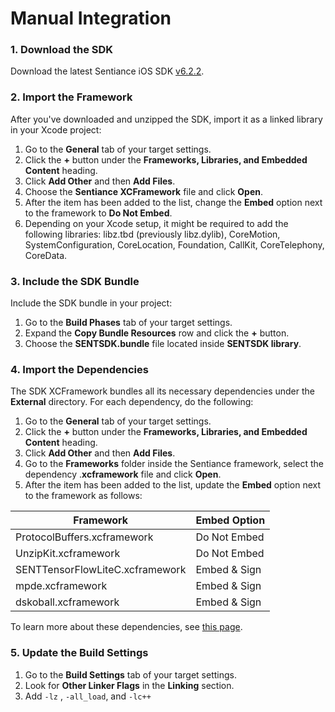 # Manual Integration

### 1. Download the SDK

Download the latest Sentiance iOS SDK [v6.2.2](https://sentiance-u1-sdk-downloads.s3-eu-west-1.amazonaws.com/ios/frameworks/SENTSDK/6.2.2/SENTSDK-6.2.2.xcframework.zip).

### 2. Import the Framework <a href="#manual-integration-step-2" id="manual-integration-step-2"></a>

After you've downloaded and unzipped the SDK, import it as a linked library in your Xcode project:

1. Go to the **General** tab of your target settings.
2. Click the **+** button under the **Frameworks, Libraries, and Embedded Content** heading.
3. Click **Add Other** and then **Add Files**.
4. Choose the **Sentiance XCFramework** file and click **Open**.
5. After the item has been added to the list, change the **Embed** option next to the framework to **Do Not Embed**.
6. Depending on your Xcode setup, it might be required to add the following libraries: libz.tbd (previously libz.dylib), CoreMotion, SystemConfiguration, CoreLocation, Foundation, CallKit, CoreTelephony, CoreData.

### 3. Include the SDK Bundle <a href="#manual-integration-step-3" id="manual-integration-step-3"></a>

Include the SDK bundle in your project:

1. Go to the **Build Phases** tab of your target settings.
2. Expand the **Copy Bundle Resources** row and click the **+** button.
3. Choose the **SENTSDK.bundle** file located inside **SENTSDK library**.

### **4. Import the Dependencies**

The SDK XCFramework bundles all its necessary dependencies under the **External** directory. For each dependency, do the following:

1. Go to the **General** tab of your target settings.
2. Click the **+** button under the **Frameworks, Libraries, and Embedded Content** heading.
3. Click **Add Other** and then **Add Files**.
4. Go to the **Frameworks** folder inside the Sentiance framework, select the dependency .**xcframework** file and click **Open**.
5. After the item has been added to the list, update the **Embed** option next to the framework as follows:

| Framework                       | Embed Option |
| ------------------------------- | ------------ |
| ProtocolBuffers.xcframework     | Do Not Embed |
| UnzipKit.xcframework            | Do Not Embed |
| SENTTensorFlowLiteC.xcframework | Embed & Sign |
| mpde.xcframework                | Embed & Sign |
| dskoball.xcframework            | Embed & Sign |

To learn more about these dependencies, see [this page](../../../appendix/ios/dependencies.md).

### 5. Update the Build Settings

1. Go to the **Build Settings** tab of your target settings.
2. Look for **Other Linker Flags** in the **Linking** section.
3. Add `-lz` , `-all_load`, and `-lc++`
